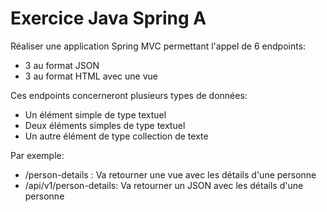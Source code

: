 # Exercice Java Spring A

Réaliser une application Spring MVC permettant l'appel de 6 endpoints:
- 3 au format JSON
- 3 au format HTML avec une vue

Ces endpoints concerneront plusieurs types de données:
- Un élément simple de type textuel
- Deux éléments simples de type textuel
- Un autre élément de type collection de texte

Par exemple:
- /person-details : Va retourner une vue avec les détails d'une personne
- /api/v1/person-details: Va retourner un JSON avec les détails d'une personne
 